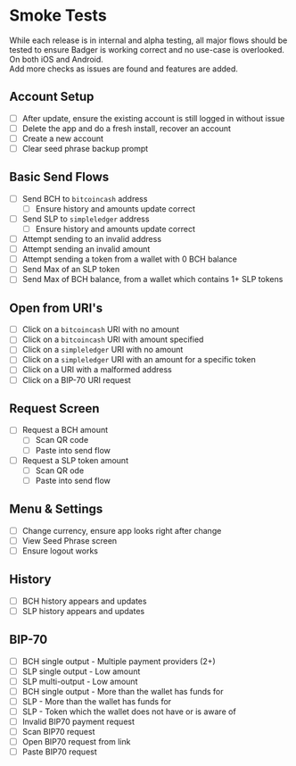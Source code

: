 # Smoke Tests

While each release is in internal and alpha testing, all major flows should be tested to ensure Badger is working correct and no use-case is overlooked. On both iOS and Android.  
Add more checks as issues are found and features are added.

## Account Setup

- [ ] After update, ensure the existing account is still logged in without issue
- [ ] Delete the app and do a fresh install, recover an account
- [ ] Create a new account
- [ ] Clear seed phrase backup prompt

## Basic Send Flows

- [ ] Send BCH to `bitcoincash` address
  - [ ] Ensure history and amounts update correct
- [ ] Send SLP to `simpleledger` address
  - [ ] Ensure history and amounts update correct
- [ ] Attempt sending to an invalid address
- [ ] Attempt sending an invalid amount
- [ ] Attempt sending a token from a wallet with 0 BCH balance
- [ ] Send Max of an SLP token
- [ ] Send Max of BCH balance, from a wallet which contains 1+ SLP tokens

## Open from URI's

- [ ] Click on a `bitcoincash` URI with no amount
- [ ] Click on a `bitcoincash` URI with amount specified
- [ ] Click on a `simpleledger` URI with no amount
- [ ] Click on a `simpleledger` URI with an amount for a specific token
- [ ] Click on a URI with a malformed address
- [ ] Click on a BIP-70 URI request

## Request Screen

- [ ] Request a BCH amount
  - [ ] Scan QR code
  - [ ] Paste into send flow
- [ ] Request a SLP token amount
  - [ ] Scan QR ode
  - [ ] Paste into send flow

## Menu & Settings

- [ ] Change currency, ensure app looks right after change
- [ ] View Seed Phrase screen
- [ ] Ensure logout works

## History

- [ ] BCH history appears and updates
- [ ] SLP history appears and updates

## BIP-70

- [ ] BCH single output - Multiple payment providers (2+)
- [ ] SLP single output - Low amount
- [ ] SLP multi-output - Low amount
- [ ] BCH single output - More than the wallet has funds for
- [ ] SLP - More than the wallet has funds for
- [ ] SLP - Token which the wallet does not have or is aware of
- [ ] Invalid BIP70 payment request
- [ ] Scan BIP70 request
- [ ] Open BIP70 request from link
- [ ] Paste BIP70 request
